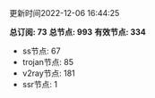 更新时间2022-12-06 16:44:25

**总订阅: 73**
**总节点: 993**
**有效节点: 334**
- ss节点: 67
- trojan节点: 85
- v2ray节点: 181
- ssr节点: 1
